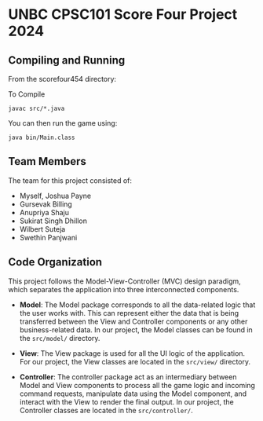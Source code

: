 # UNBC CPSC101 Score Four Project 2024

## Compiling and Running

From the scorefour454 directory:

To Compile

`javac src/*.java`

You can then run the game using:

`java bin/Main.class`

## Team Members

The team for this project consisted of:

- Myself, Joshua Payne
- Gursevak Billing
- Anupriya Shaju
- Sukirat Singh Dhillon
- Wilbert Suteja
- Swethin Panjwani

## Code Organization

This project follows the Model-View-Controller (MVC) design paradigm, which separates the application into three interconnected components.

- **Model**: The Model package corresponds to all the data-related logic that the user works with. This can represent either the data that is being transferred between the View and Controller components or any other business-related data. In our project, the Model classes can be found in the `src/model/` directory.

- **View**: The View package is used for all the UI logic of the application. For our project, the View classes are located in the `src/view/` directory.

- **Controller**: The controller package act as an intermediary between Model and View components to process all the game logic and incoming command requests, manipulate data using the Model component, and interact with the View to render the final output. In our project, the Controller classes are located in the `src/controller/`.

